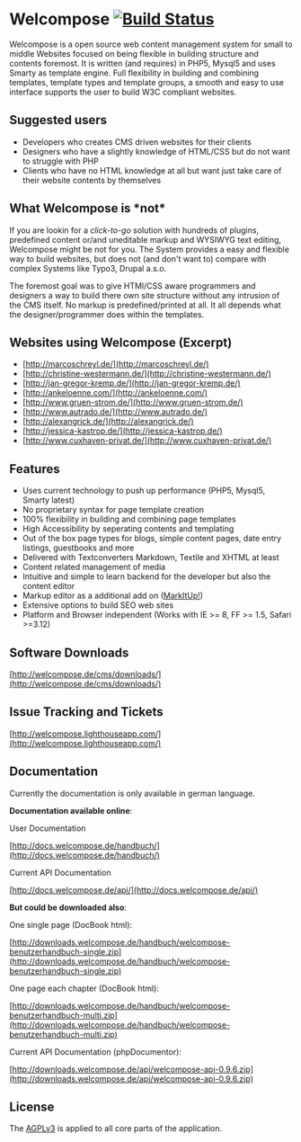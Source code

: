 # Welcompose [![Build Status](https://travis-ci.org/olafgleba/welcompose.png)](https://travis-ci.org/olafgleba/welcompose)

Welcompose is a open source web content management system for small to middle Websites focused on being flexible in building structure and contents foremost. It is written (and requires) in PHP5, Mysql5 and uses Smarty as template engine. Full flexibility in building and combining templates, template types and template groups, a smooth and easy to use interface supports the user to build W3C compliant websites. 


## Suggested users

* Developers who creates CMS driven websites for their clients
* Designers who have a slightly knowledge of HTML/CSS but do not want to struggle with PHP
* Clients who have no HTML knowledge at all but want just take care of their website contents by themselves


## What Welcompose is \*not*

If you are lookin for a *click-to-go* solution with hundreds of plugins, predefined content or/and uneditable markup and WYSIWYG text editing, Welcompose might be not for you. The System provides a easy and flexible way to build websites, but does not (and don't want to) compare with complex Systems like Typo3, Drupal a.s.o.

The foremost goal was to give HTMl/CSS aware programmers and designers a way to build there own site structure without any intrusion of the CMS itself. No markup is predefined/printed at all. It all depends what the designer/programmer does within the templates.  


## Websites using Welcompose (Excerpt)

* [http://marcoschreyl.de/](http://marcoschreyl.de/)
* [http://christine-westermann.de/](http://christine-westermann.de/)
* [http://jan-gregor-kremp.de/](http://jan-gregor-kremp.de/)
* [http://ankeloenne.com/](http://ankeloenne.com/)
* [http://www.gruen-strom.de/](http://www.gruen-strom.de/)
* [http://www.autrado.de/](http://www.autrado.de/)
* [http://alexangrick.de/](http://alexangrick.de/)
* [http://jessica-kastrop.de/](http://jessica-kastrop.de/)
* [http://www.cuxhaven-privat.de/](http://www.cuxhaven-privat.de/)


## Features

* Uses current technology to push up performance (PHP5, Mysql5, Smarty latest)
* No proprietary syntax for page template creation
* 100% flexibility in building and combining page templates
* High Accessibility by seperating contents and templating
* Out of the box page types for blogs, simple content pages, date entry listings, guestbooks and more
* Delivered with Textconverters Markdown, Textile and XHTML at least
* Content related management of media
* Intuitive and simple to learn backend for the developer but also the content editor
* Markup editor as a additional add on ([MarkItUp!](http://markitup.jaysalvat.com/home/))
* Extensive options to build SEO web sites
* Platform and Browser independent (Works with IE >= 8, FF >= 1.5, Safari >=3.12)



## Software Downloads

[http://welcompose.de/cms/downloads/](http://welcompose.de/cms/downloads/)



## Issue Tracking and Tickets

[http://welcompose.lighthouseapp.com/](http://welcompose.lighthouseapp.com/)



## Documentation

Currently the documentation is only available in german language.

**Documentation available online**:

User Documentation

[http://docs.welcompose.de/handbuch/](http://docs.welcompose.de/handbuch/)

Current API Documentation

[http://docs.welcompose.de/api/](http://docs.welcompose.de/api/)


**But could be downloaded also**:

One single page (DocBook html):

[http://downloads.welcompose.de/handbuch/welcompose-benutzerhandbuch-single.zip](http://downloads.welcompose.de/handbuch/welcompose-benutzerhandbuch-single.zip)

One page each chapter (DocBook html):

[http://downloads.welcompose.de/handbuch/welcompose-benutzerhandbuch-multi.zip](http://downloads.welcompose.de/handbuch/welcompose-benutzerhandbuch-multi.zip)

Current API Documentation (phpDocumentor):

[http://downloads.welcompose.de/api/welcompose-api-0.9.6.zip](http://downloads.welcompose.de/api/welcompose-api-0.9.6.zip)



## License

The [AGPLv3](http://www.opensource.org/licenses/agpl-v3.html) is applied to all core parts of the application.